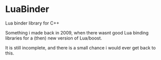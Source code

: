 LuaBinder
=========

Lua binder library for C++

Something i made back in 2009, when there wasnt good Lua binding libraries for a (then) new version of Lua/boost.

It is still incomplete, and there is a small chance i would ever get back to this.
